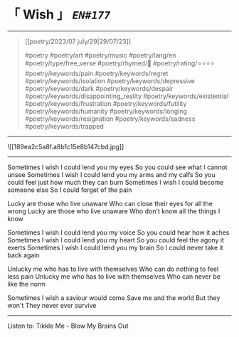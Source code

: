 # &#12300; Wish &#12301; *`EN#177`*

---

> [[poetry/2023/07 july/29|29/07/23]]
> 
> #poetry 
> #poetry/art 
> #poetry/music 
> #poetry/lang/en 
> #poetry/type/free_verse 
> #poetry/rhymed/🔴 
> #poetry/rating/⭐⭐⭐⭐ 
> #poetry/keywords/pain #poetry/keywords/regret #poetry/keywords/isolation #poetry/keywords/depressive #poetry/keywords/dark #poetry/keywords/despair #poetry/keywords/disappointing_reality #poetry/keywords/existential #poetry/keywords/frustration #poetry/keywords/futility #poetry/keywords/humanity #poetry/keywords/longing #poetry/keywords/resignation #poetry/keywords/sadness #poetry/keywords/trapped 

---

![[189ea2c5a8f.a8b1c15e8b147cbd.jpg]]

---

Sometimes I wish I could lend you my eyes
So you could see what I cannot unsee
Sometimes I wish I could lend you my arms and my calfs
So you could feel just how much they can burn
Sometimes I wish I could become someone else
So I could forget of the pain

Lucky are those who live unaware
Who can close their eyes for all the wrong
Lucky are those who live unaware
Who don't know all the things I know

Sometimes I wish I could lend you my voice
So you could hear how it aches
Sometimes I wish I could lend you my heart
So you could feel the agony it exerts
Sometimes I wish I could lend you my brain
So I could never take it back again

Unlucky me who has to live with themselves
Who can do nothing to feel less pain
Unlucky me who has to live with themselves
Who can never be like the norm

Sometimes I wish a saviour would come
Save me and the world
But they won't
They never ever survive

---

Listen to: Tikkle Me - Blow My Brains Out